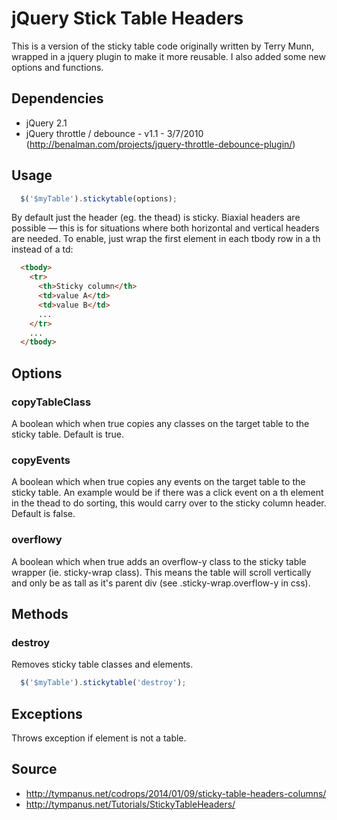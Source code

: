 jQuery Stick Table Headers
===========

This is a version of the sticky table code originally written by Terry Munn, wrapped in a jquery plugin to make it more reusable. I also added some new options and functions.

## Dependencies

* jQuery 2.1
* jQuery throttle / debounce - v1.1 - 3/7/2010 (http://benalman.com/projects/jquery-throttle-debounce-plugin/)

## Usage

```javascript
  $('$myTable').stickytable(options);
```

By default just the header (eg. the thead) is sticky. Biaxial headers are possible — this is for situations where both horizontal and vertical headers are needed. To enable, just wrap the first element in each tbody row in a th instead of a td:

```html
  <tbody>
    <tr>
      <th>Sticky column</th>
      <td>value A</td>
      <td>value B</td>
      ...
    </tr>
    ...
  </tbody>
```

## Options

### copyTableClass

A boolean which when true copies any classes on the target table to the sticky table. Default is true.

### copyEvents

A boolean which when true copies any events on the target table to the sticky table. An example would be if there was a click event on a th element in the thead to do sorting, this would carry over to the sticky column header. Default is false.

### overflowy

A boolean which when true adds an overflow-y class to the sticky table wrapper (ie. sticky-wrap class). This means the table will scroll vertically and only be as tall as it's parent div (see .sticky-wrap.overflow-y in css). 

## Methods

### destroy

Removes sticky table classes and elements.

```javascript
  $('$myTable').stickytable('destroy');
```

## Exceptions

Throws exception if element is not a table.

## Source

* http://tympanus.net/codrops/2014/01/09/sticky-table-headers-columns/
* http://tympanus.net/Tutorials/StickyTableHeaders/
